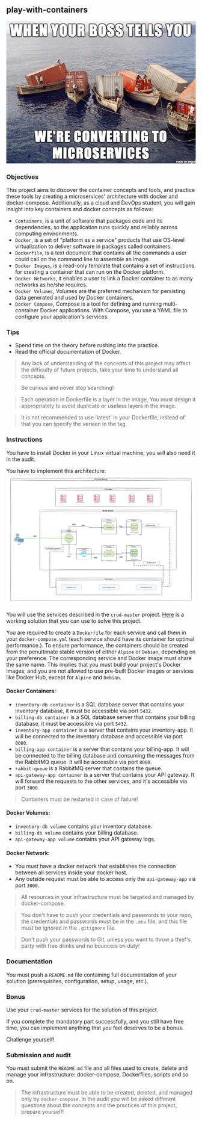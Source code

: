 ## play-with-containers

![Microservices](./resources/Microservices.png)

### Objectives

This project aims to discover the container concepts and tools, and practice
these tools by creating a microservices' architecture with docker and
docker-compose. Additionally, as a cloud and DevOps student, you will gain
insight into key containers and docker concepts as follows:

- `Containers`, is a unit of software that packages code and its dependencies,
  so the application runs quickly and reliably across computing environments.
- `Docker`, is a set of "platform as a service" products that use OS-level
  virtualization to deliver software in packages called containers.
- `Dockerfile`, is a text document that contains all the commands a user could
  call on the command line to assemble an image.
- `Docker Images`, is a read-only template that contains a set of instructions
  for creating a container that can run on the Docker platform.
- `Docker Networks`, it enables a user to link a Docker container to as many
  networks as he/she requires.
- `Docker Volumes`, Volumes are the preferred mechanism for persisting data
  generated and used by Docker containers.
- `Docker Compose`, Compose is a tool for defining and running multi-container
  Docker applications. With Compose, you use a YAML file to configure your
  application's services.

### Tips

- Spend time on the theory before rushing into the practice.
- Read the official documentation of Docker.

> Any lack of understanding of the concepts of this project may affect the
> difficulty of future projects, take your time to understand all concepts.

> Be curious and never stop searching!

> Each operation in Dockerfile is a layer in the image, You must design it
> appropriately to avoid duplicate or useless layers in the image.

> It is not recommended to use 'latest' in your Dockerfile, instead of that
> you can specify the version in the tag.

### Instructions

You have to install Docker in your Linux virtual machine, you will also need it
in the audit.

You have to implement this architecture:
![architecture](./resources/play-with-containers-py.png)

You will use the services described in the `crud-master` project.
[Here](https://github.com/01-edu/crud-master-py)
is a working solution that you can use to solve this project.

You are required to create a `Dockerfile` for each service and call them in
your `docker-compose.yml` (each service should have its container for optimal
performance.). To ensure performance, the containers should be created from the
penultimate stable version of either `Alpine` or `Debian`, depending on your
preference. The corresponding service and Docker image must share the same
name. This implies that you must build your project's Docker images, and you are
not allowed to use pre-built Docker images or services like Docker Hub, except
for `Alpine` and `Debian`.

#### Docker Containers:

- `inventory-db container` is a SQL database server that contains your
  inventory database, it must be accessible via port `5432`.
- `billing-db container` is a SQL database server that contains your
  billing database, it must be accessible via port `5432`.
- `inventory-app container` is a server that contains your
  inventory-app. It will be connected to the inventory database and accessible
  via port `8080`.
- `billing-app container` is a server that contains your billing-app.
  It will be connected to the billing database and consuming the messages from
  the RabbitMQ queue. It will be accessible via port `8080`.
- `rabbit-queue` is a RabbitMQ server that contains the queue.
- `api-gateway-app container` is a server that contains your
  API gateway. It will forward the requests to the other services, and it's
  accessible via port `3000`.

> Containers must be restarted in case of failure!

#### Docker Volumes:

- `inventory-db volume` contains your inventory database.
- `billing-db volume` contains your billing database.
- `api-gateway-app volume` contains your API gateway logs.

#### Docker Network:

- You must have a docker network that establishes the connection between all
  services inside your docker host.
- Any outside request must be able to access only the `api-gateway-app` via
  port `3000`.

> All resources in your infrastructure must be targeted and managed by
> docker-compose.

> You don't have to push your credentials and passwords to your repo, the
> credentials and passwords must be in the `.env` file, and this file must be
> ignored in the `.gitignore` file.

> Don't push your passwords to Git, unless you want to throw a thief's party
> with free drinks and no bouncers on duty!

### Documentation

You must push a `README.md` file containing full documentation of your solution
(prerequisites, configuration, setup, usage, etc.).

### Bonus

Use your `crud-master` services for the solution of this project.

If you complete the mandatory part successfully, and you still have free time,
you can implement anything that you feel deserves to be a bonus.

Challenge yourself!

### Submission and audit

You must submit the `README.md` file and all files used to create, delete and
manage your infrastructure: docker-compose, Dockerfiles, scripts and so on.

> The infrastructure must be able to be created, deleted, and managed only by
> `docker-compose`. In the audit you will be asked different questions about
> the concepts and the practices of this project, prepare yourself!
